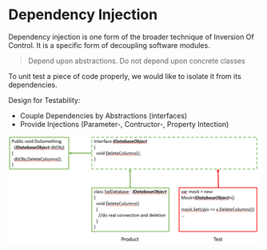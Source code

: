 ﻿# Dependency Injection

Dependency injection is one form of the broader technique of Inversion Of Control. 
It is a specific form of decoupling software modules.

> Depend upon abstractions. Do not depend upon concrete classes

To unit test a piece of code properly, we would like to isolate it from its dependencies.


Design for Testability:
* Couple Dependencies by Abstractions (interfaces)
* Provide Injections (Parameter-, Contructor-, Property Intection)

![](Dependency.png)